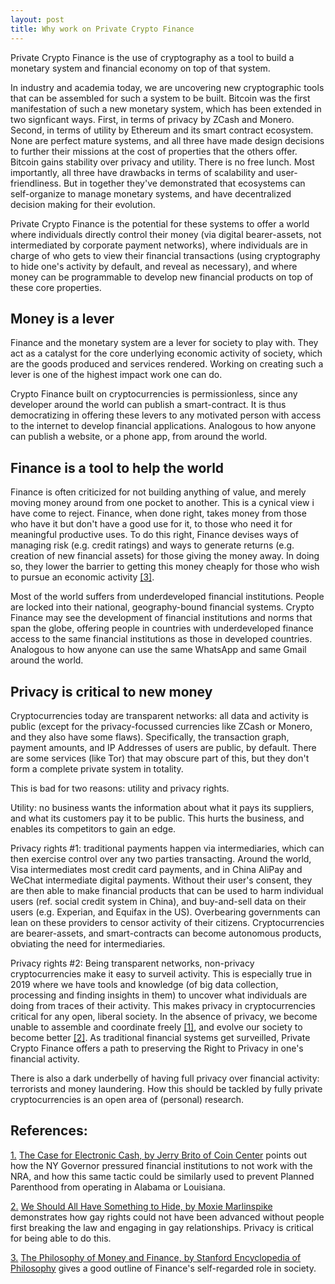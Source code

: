 ```yaml
---
layout: post
title: Why work on Private Crypto Finance
---
```


Private Crypto Finance is the use of cryptography as a tool to build a monetary system and financial economy on top of that system.

In industry and academia today, we are uncovering new cryptographic tools that can be assembled for such a system to be built. Bitcoin was the first manifestation of such a new monetary system, which has been extended in two signficant ways. First, in terms of privacy by ZCash and Monero. Second, in terms of utility by Ethereum and its smart contract ecosystem. None are perfect mature systems, and all three have made design decisions to further their missions at the cost of properties that the others offer. Bitcoin gains stability over privacy and utility. There is no free lunch. Most importantly, all three have drawbacks in terms of scalability and user-friendliness. But in together they've demonstrated that ecosystems can self-organize to manage monetary systems, and have decentralized decision making for their evolution.

Private Crypto Finance is the potential for these systems to offer a world where individuals directly control their money (via digital bearer-assets, not intermediated by corporate payment networks), where individuals are in charge of who gets to view their financial transactions (using cryptography to hide one's activity by default, and reveal as necessary), and where money can be programmable to develop new financial products on top of these core properties.

Money is a lever
----

Finance and the monetary system are a lever for society to play with. They act as a catalyst for the core underlying economic activity of society, which are the goods produced and services rendered. Working on creating such a lever is one of the highest impact work one can do.

Crypto Finance built on cryptocurrencies is permissionless, since any developer around the world can publish a smart-contract. It is thus democratizing in offering these levers to any motivated person with access to the internet to develop financial applications. Analogous to how anyone can publish a website, or a phone app, from around the world.


Finance is a tool to help the world
----
Finance is often criticized for not building anything of value, and merely moving money around from one pocket to another. This is a cynical view i have come to reject. Finance, when done right, takes money from those who have it but don't have a good use for it, to those who need it for meaningful productive uses. To do this right, Finance devises ways of managing risk (e.g. credit ratings) and ways to generate returns (e.g. creation of new financial assets) for those giving the money away. In doing so, they lower the barrier to getting this money cheaply for those who wish to pursue an economic activity [\[3\]](#ref3).

Most of the world suffers from underdeveloped financial institutions. People are locked into their national, geography-bound financial systems. Crypto Finance may see the development of financial institutions and norms that span the globe, offering people in countries with underdeveloped finance access to the same financial institutions as those in developed countries. Analogous to how anyone can use the same WhatsApp and same Gmail around the world.

Privacy is critical to new money
----
Cryptocurrencies today are transparent networks: all data and activity is public (except for the privacy-focussed currencies like ZCash or Monero, and they also have some flaws). Specifically, the transaction graph, payment amounts, and IP Addresses of users are public, by default. There are some services (like Tor) that may obscure part of this, but they don't form a complete private system in totality.

This is bad for two reasons: utility and privacy rights.

Utility: no business wants the information about what it pays its suppliers, and what its customers pay it to be public. This hurts the business, and enables its competitors to gain an edge.

Privacy rights #1: traditional payments happen via intermediaries, which can then exercise control over any two parties transacting. Around the world, Visa intermediates most credit card payments, and in China AliPay and WeChat intermediate digital payments. Without their user's consent, they are then able to make financial products that can be used to harm individual users (ref. social credit system in China), and buy-and-sell data on their users (e.g. Experian, and Equifax in the US). Overbearing governments can lean on these providers to censor activity of their citizens. Cryptocurrencies are bearer-assets, and smart-contracts can become autonomous products, obviating the need for intermediaries.

Privacy rights #2: Being transparent networks, non-privacy cryptocurrencies make it easy to surveil activity. This is especially true in 2019 where we have tools and knowledge (of big data collection, processing and finding insights in them) to uncover what individuals are doing from traces of their activity. This makes privacy in cryptocurrencies critical for any open, liberal society. In the absence of privacy, we become unable to assemble and coordinate freely [\[1\]](#ref1), and evolve our society to become better [\[2\]](#ref2). As traditional financial systems get surveilled, Private Crypto Finance offers a path to preserving the Right to Privacy in one's financial activity.

There is also a dark underbelly of having full privacy over financial activity: terrorists and money laundering. How this should be tackled by fully private cryptocurrencies is an open area of (personal) research.

References:
----
<a href="#" name="ref1">1.</a> [The Case for Electronic Cash, by Jerry Brito of Coin Center](https://www.youtube.com/watch?v=wmXDJpYF46E&fbclid=IwAR3tBKD1PRUK8qt32VaR1K2uuF36JqLVSVvwkiA_2_TO7Up_5881Xf_Z8Yc) points out how the NY Governor pressured financial institutions to not work with the NRA, and how this same tactic could be similarly used to prevent Planned Parenthood from operating in Alabama or Louisiana.

<a href="#" name="ref2">2.</a> [We Should All Have Something to Hide, by Moxie Marlinspike](https://moxie.org/blog/we-should-all-have-something-to-hide/?fbclid=IwAR3rmU6-Xoa98ukebOKg8niK9-SkrGF3Mhvuw-mhHXpjCS5xTBCqYMDEF0g) demonstrates how gay rights could not have been advanced without people first breaking the law and engaging in gay relationships. Privacy is critical for being able to do this.

<a href="#" name="ref3">3.</a> [The Philosophy of Money and Finance, by Stanford Encyclopedia of Philosophy](https://plato.stanford.edu/entries/money-finance/) gives a good outline of Finance's self-regarded role in society.
